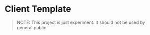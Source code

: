 #  Client Template

> NOTE: This project is just experiment. It should not be used by general public 
